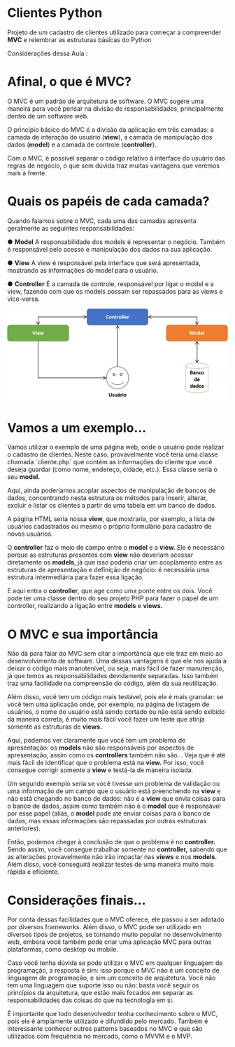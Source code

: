 # Clientes Python
 Projeto de um cadastro de clientes utilizado para começar a compreender **MVC** e relembrar as estruturas básicas do Python

Considerações dessa Aula : 

# **Afinal, o que é MVC?**

O MVC é um padrão de arquitetura de software. O MVC sugere uma maneira para você pensar na divisão de responsabilidades, principalmente dentro de um software web.

O princípio básico do MVC é a divisão da aplicação em três camadas: a camada de interação do usuário (**view**), a camada de manipulação dos dados (**model**) e a camada de controle (**controller**).

Com o MVC, é possível separar o código relativo à interface do usuário das regras de negócio, o que sem dúvida traz muitas vantagens que veremos mais à frente.

# Quais os papéis de cada camada?
Quando falamos sobre o MVC, cada uma das camadas apresenta geralmente as seguintes responsabilidades:

● **Model** A responsabilidade dos models é representar o negócio. Também é responsável pelo acesso e manipulação dos dados na sua aplicação.

● **View** A view é responsável pela interface que será apresentada, mostrando as informações do model para o usuário.

● **Controller** É a camada de controle, responsável por ligar o model e a view, fazendo com que os models possam ser repassados para as views e vice-versa.

 ![Diagrama do MVC](diagramaMVC.png)


# Vamos a um exemplo…
Vamos utilizar o exemplo de uma página web, onde o usuário pode realizar o cadastro de clientes. Neste caso, provavelmente você teria uma classe chamada ´cliente.php´ que contém as informações do cliente que você deseja guardar (como nome, endereço, cidade, etc.). Essa classe seria o seu **model.**

Aqui, ainda poderíamos acoplar aspectos de manipulação de bancos de dados, concentrando nesta estrutura os métodos para inserir, alterar, excluir e listar os clientes a partir de uma tabela em um banco de dados.

A página HTML seria nossa **view**, que mostraria, por exemplo, a lista de usuários cadastrados ou mesmo o próprio formulário para cadastro de novos usuários.

O **controller** faz o meio de campo entre o **model** e a **view.** Ele é necessário porque as estruturas presentes com **view** não deveriam acessar diretamente os **models**, já que isso poderia criar um acoplamento entre as estruturas de apresentação e definição de negócio: é necessária uma estrutura intermediária para fazer essa ligação.

E aqui entra o **controller**, que age como uma ponte entre os dois. Você pode ter uma classe dentro do seu projeto PHP para fazer o papel de um controller, realizando a ligação entre **models** e **views.**

# O MVC e sua importância
Não dá para falar do MVC sem citar a importância que ele traz em meio ao desenvolvimento de software.
Uma dessas vantagens é que ele nos ajuda a deixar o código mais manutenível, ou seja, mais fácil de fazer manutenção, já que temos as responsabilidades devidamente separadas. Isso também traz uma facilidade na compreensão do código, além da sua reutilização.

Além disso, você tem um código mais testável, pois ele é mais granular: se você tem uma aplicação onde, por exemplo, na página de listagem de usuários, o nome do usuário está sendo cortado ou não está sendo exibido da maneira correta, é muito mais fácil você fazer um teste que atinja somente as estruturas de **views.**

Aqui, podemos ver claramente que você tem um problema de apresentação: os **models** não são responsáveis por aspectos de apresentação, assim como os **controllers** também não são… Veja que é até mais fácil de identificar que o problema está na **view.** Por isso, você consegue corrigir somente a **view** e testá-la de maneira isolada.

Um segundo exemplo seria se você tivesse um problema de validação ou uma informação de um campo que o usuário está preenchendo na **view** e não está chegando no banco de dados: não é a **view** que envia coisas para o banco de dados, assim como também não é o **model** que é responsável por esse papel (aliás, o **model** pode até enviar coisas para o banco de dados, mas essas informações são repassadas por outras estruturas anteriores).

Então, podemos chegar à conclusão de que o problema é no **controller.** Sendo assim, você consegue trabalhar somente no **controller,** sabendo que as alterações provavelmente não irão impactar nas **views** e nos **models.** Além disso, você conseguirá realizar testes de uma maneira muito mais rápida e eficiente.

# Considerações finais…
Por conta dessas facilidades que o MVC oferece, ele passou a ser adotado por diversos frameworks. Além disso, o MVC pode ser utilizado em diversos tipos de projetos, se tornando muito popular no desenvolvimento web, embora você também pode criar uma aplicação MVC para outras plataformas, como desktop ou mobile.

Caso você tenha dúvida se pode utilizar o MVC em qualquer linguagem de programação, a resposta é sim: isso porque o MVC não é um conceito de linguagem de programação, e sim um conceito de arquitetura. Você não tem uma linguagem que suporte isso ou não: basta você seguir os princípios da arquitetura, que estão mais focados em separar as responsabilidades das coisas do que na tecnologia em si.

É importante que todo desenvolvedor tenha conhecimento sobre o MVC, pois ele é amplamente utilizado e difundido pelo mercado. Também é interessante conhecer outros patterns baseados no MVC e que são utilizados com frequência no mercado, como o MVVM e o MVP.
